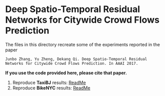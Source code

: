 Deep Spatio-Temporal Residual Networks for Citywide Crowd Flows Prediction
==========================================================================

The files in this directory recreate some of the experiments reported in the paper
```
Junbo Zhang, Yu Zheng, Dekang Qi. Deep Spatio-Temporal Residual Networks for Citywide Crowd Flows Prediction. In AAAI 2017. 
```

**If you use the code provided here, please cite that paper.**

1. Reproduce **TaxiBJ** results: [ReadMe](TaxiBJ/)
2. Reproduce **BikeNYC** results: [ReadMe](BikeNYC/)